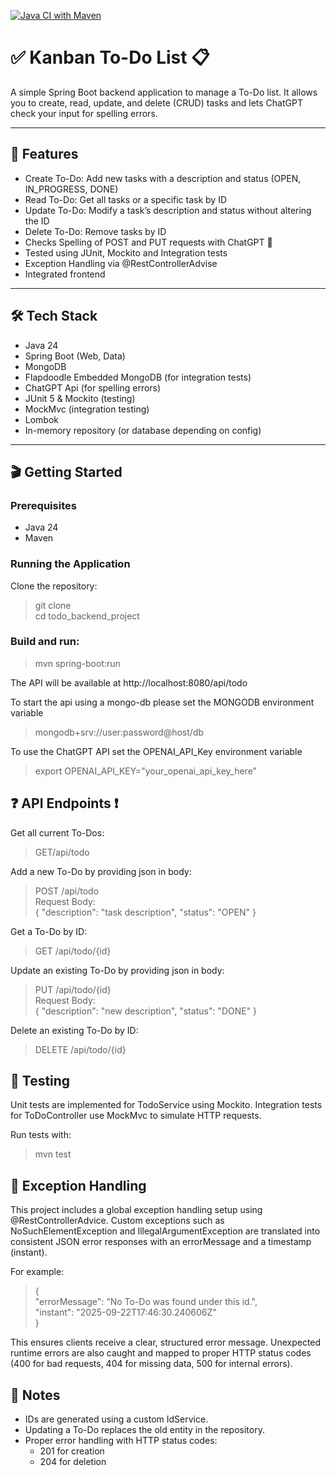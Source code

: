 [![Java CI with Maven](https://github.com/nina-bornemann/ToDo_Backend_Project/actions/workflows/maven.yml/badge.svg)](https://github.com/nina-bornemann/ToDo_Backend_Project/actions/workflows/maven.yml) 

#  ✅ Kanban To-Do List 📋

A simple Spring Boot backend application to manage a 
To-Do list. It allows you to create, read, update, and 
delete (CRUD) tasks and lets ChatGPT check your input for spelling errors.

---

##  🚀 Features

- Create To-Do: Add new tasks with a description and status (OPEN, IN_PROGRESS, DONE)
- Read To-Do: Get all tasks or a specific task by ID
- Update To-Do: Modify a task’s description and status without altering the ID
- Delete To-Do: Remove tasks by ID
- Checks Spelling of POST and PUT requests with ChatGPT 🤖
- Tested using JUnit, Mockito and Integration tests
- Exception Handling via @RestControllerAdvise
- Integrated frontend

---

## 🛠️ Tech Stack

- Java 24
- Spring Boot (Web, Data)
- MongoDB
- Flapdoodle Embedded MongoDB (for integration tests)
- ChatGPT Api (for spelling errors)
- JUnit 5 & Mockito (testing)
- MockMvc (integration testing)
- Lombok
- In-memory repository (or database depending on config)

---

## 🎬 Getting Started

### Prerequisites
- Java 24
- Maven

### Running the Application
Clone the repository:
> git clone <repository-url>  
> cd todo_backend_project

### Build and run:
> mvn spring-boot:run  

The API will be available at http://localhost:8080/api/todo

To start the api using a mongo-db please set the MONGODB environment variable 
> mongodb+srv://user:password@host/db

To use the ChatGPT API set the OPENAI_API_Key environment variable
> export OPENAI_API_KEY="your_openai_api_key_here"

## ❓ API Endpoints ❗️

Get all current To-Dos:
>GET/api/todo

Add a new To-Do by providing json in body:
>POST /api/todo  
>Request Body:  
>{
"description": "task description",
"status": "OPEN"
}

Get a To-Do by ID:
> GET /api/todo/{id}  

Update an existing To-Do by providing json in body:
> PUT /api/todo/{id}  
> Request Body:  
>{
"description": "new description",
"status": "DONE"
}

Delete an existing To-Do by ID:
> DELETE /api/todo/{id}


## 🧪 Testing

Unit tests are implemented for TodoService using Mockito.
Integration tests for ToDoController use MockMvc to simulate HTTP requests.

Run tests with:
> mvn test

## 🚦 Exception Handling
This project includes a global exception handling setup using @RestControllerAdvice.
Custom exceptions such as NoSuchElementException and IllegalArgumentException 
are translated into consistent JSON error responses with an errorMessage and 
a timestamp (instant).

For example:
> {  
> "errorMessage": "No To-Do was found under this id.",  
> "instant": "2025-09-22T17:46:30.240606Z"  
> }  

This ensures clients receive a clear, structured error message. Unexpected 
runtime errors are also caught and mapped to proper HTTP status codes (400 
for bad requests, 404 for missing data, 500 for internal errors).

## 💬 Notes
- IDs are generated using a custom IdService.
- Updating a To-Do replaces the old entity in the repository.
- Proper error handling with HTTP status codes:
  - 201 for creation
  - 204 for deletion
